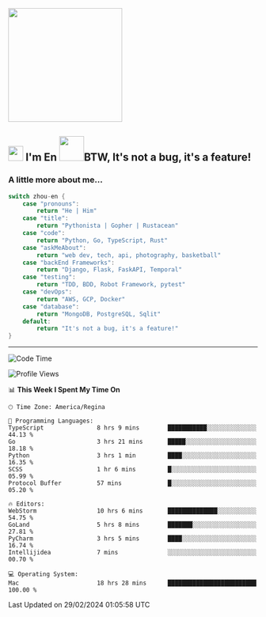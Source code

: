 <img align='center' src="https://media.giphy.com/media/GP1TJJSV4Ys1r64q2A/giphy.gif" width="230">

<h2><img src="https://emojis.slackmojis.com/emojis/images/1531849430/4246/blob-sunglasses.gif?1531849430" width="30"/> I'm En <img src="https://media.giphy.com/media/12oufCB0MyZ1Go/giphy.gif" width="50">BTW, It's not a bug, it's a feature!</h2>


<!-- <img align='right' src="https://media.giphy.com/media/M9gbBd9nbDrOTu1Mqx/giphy.gif" width="230"> -->


### A little more about me... 
<!--
```javascript
const zhou-en = {
    pronouns: "He" | "Him",
    title: "Pythonista" | "Gopher" | "Rustacean",
    code: ["Python", "Go", "Rust", "TypeScript"],
    askMeAbout: ["web dev", "tech", "app dev", "photography"],
    technologies: {
        backEnd: {
            python: ["Django", "Flask", "FaskAPI"],
            go: []
        },
        scraping: ["selenium", "scrapy", "spider"],
        testing: ["Robot Framework"],
        devOps: ["AWS", "Docker", "GCP", "Nginx"],
        databases: ["mongo", "postgresql", "sqlite"],
        misc: ["Firebase", "Heroku"]
    },
    architecture: ["Event Driven Architecture", "Microservices"],
    currentFocus: ["Temporal", "Rust"],
    funFact: "It's not a bug, it's a feature!"
};
```
  -->

```go
switch zhou-en {
    case "pronouns":
        return "He | Him"
    case "title":
        return "Pythonista | Gopher | Rustacean"
    case "code":
        return "Python, Go, TypeScript, Rust"
    case "askMeAbout":
        return "web dev, tech, api, photography, basketball"
    case "backEnd Frameworks":
        return "Django, Flask, FaskAPI, Temporal"
    case "testing":
        return "TDD, BDD, Robot Framework, pytest"
    case "devOps":
        return "AWS, GCP, Docker"
    case "database":
        return "MongoDB, PostgreSQL, Sqlit"
    default:
        return "It's not a bug, it's a feature!"
}
```




---
<!--START_SECTION:waka-->
![Code Time](http://img.shields.io/badge/Code%20Time-1%2C254%20hrs-blue)

![Profile Views](http://img.shields.io/badge/Profile%20Views-1-blue)

📊 **This Week I Spent My Time On** 

```text
🕑︎ Time Zone: America/Regina

💬 Programming Languages: 
TypeScript               8 hrs 9 mins        ███████████░░░░░░░░░░░░░░   44.13 % 
Go                       3 hrs 21 mins       █████░░░░░░░░░░░░░░░░░░░░   18.18 % 
Python                   3 hrs 1 min         ████░░░░░░░░░░░░░░░░░░░░░   16.35 % 
SCSS                     1 hr 6 mins         █░░░░░░░░░░░░░░░░░░░░░░░░   05.99 % 
Protocol Buffer          57 mins             █░░░░░░░░░░░░░░░░░░░░░░░░   05.20 % 

🔥 Editors: 
WebStorm                 10 hrs 6 mins       ██████████████░░░░░░░░░░░   54.75 % 
GoLand                   5 hrs 8 mins        ███████░░░░░░░░░░░░░░░░░░   27.81 % 
PyCharm                  3 hrs 5 mins        ████░░░░░░░░░░░░░░░░░░░░░   16.74 % 
Intellijidea             7 mins              ░░░░░░░░░░░░░░░░░░░░░░░░░   00.70 % 

💻 Operating System: 
Mac                      18 hrs 28 mins      █████████████████████████   100.00 % 
```


 Last Updated on 29/02/2024 01:05:58 UTC
<!--END_SECTION:waka-->
